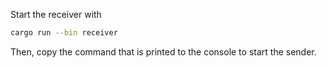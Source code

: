 
Start the receiver with

```bash
cargo run --bin receiver
```

Then, copy the command that is printed to the console to start the sender.